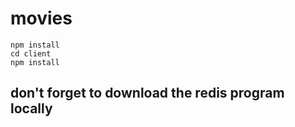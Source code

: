 # movies

``` 
npm install
cd client
npm install
```

## don't forget to download the redis program locally

